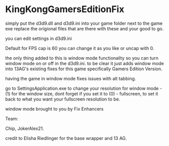 # KingKongGamersEditionFix

simply put the d3d9.dll and d3d9.ini into your game folder next to the game exe replace the origional files that are there with these and your good to go.

you can edit settings in d3d9.ini 

Default for FPS cap is 60 you can change it as you like or uncap with 0.

the only thing added to this is window mode functionality so you can turn window mode on or off in the d3d9.ini. to be clear it just adds window mode into 13AG's existing fixes for this game specifically Gamers Edition Version.

having the game in window mode fixes issues with alt tabbing.

go to SettingsApplication.exe to change your resolution for window mode - (1) for the window size, dont forget if you set it to (0) - fullscreen, to set it back to what you want your fullscreen resolution to be.

window mode brought to you by Fix Enhancers 

Team: 

Chip, JokerAlex21.

credit to Elisha Riedlinger for the base wrapper and 13 AG.
